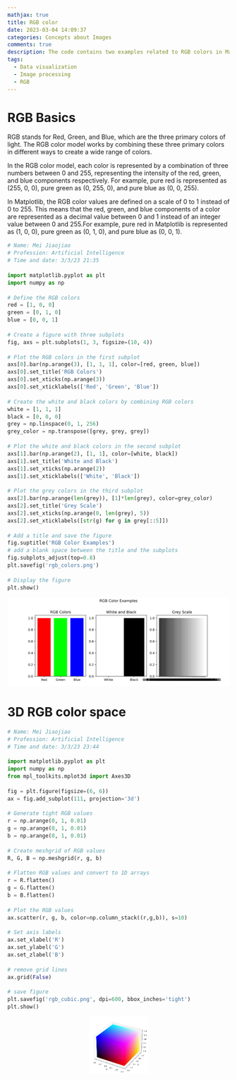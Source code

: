 ```yaml
---
mathjax: true
title: RGB color
date: 2023-03-04 14:09:37
categories: Concepts about Images
comments: true
description: The code contains two examples related to RGB colors in Matplotlib. The first example plots a bar chart showing the RGB colors, white, black, and grayscale. The second example plots the 3D RGB color space using a meshgrid and scatter plot in Matplotlib.
tags: 
  - Data visualization
  - Image processing
  - RGB
---
```


# RGB Basics

RGB stands for Red, Green, and Blue, which are the three primary colors of light. The RGB color model works by combining these three primary colors in different ways to create a wide range of colors.

In the RGB color model, each color is represented by a combination of three numbers between 0 and 255, representing the intensity of the red, green, and blue components respectively. For example, pure red is represented as (255, 0, 0), pure green as (0, 255, 0), and pure blue as (0, 0, 255).

In Matplotlib, the RGB color values are defined on a scale of 0 to 1 instead of 0 to 255. This means that the red, green, and blue components of a color are represented as a decimal value between 0 and 1 instead of an integer value between 0 and 255.For example, pure red in Matplotlib is represented as (1, 0, 0), pure green as (0, 1, 0), and pure blue as (0, 0, 1). 

```python
# Name: Mei Jiaojiao
# Profession: Artificial Intelligence
# Time and date: 3/3/23 21:35

import matplotlib.pyplot as plt
import numpy as np

# Define the RGB colors
red = [1, 0, 0]
green = [0, 1, 0]
blue = [0, 0, 1]

# Create a figure with three subplots
fig, axs = plt.subplots(1, 3, figsize=(10, 4))

# Plot the RGB colors in the first subplot
axs[0].bar(np.arange(3), [1, 1, 1], color=[red, green, blue])
axs[0].set_title('RGB Colors')
axs[0].set_xticks(np.arange(3))
axs[0].set_xticklabels(['Red', 'Green', 'Blue'])

# Create the white and black colors by combining RGB colors
white = [1, 1, 1]
black = [0, 0, 0]
grey = np.linspace(0, 1, 256)
grey_color = np.transpose([grey, grey, grey])

# Plot the white and black colors in the second subplot
axs[1].bar(np.arange(2), [1, 1], color=[white, black])
axs[1].set_title('White and Black')
axs[1].set_xticks(np.arange(2))
axs[1].set_xticklabels(['White', 'Black'])

# Plot the grey colors in the third subplot
axs[2].bar(np.arange(len(grey)), [1]*len(grey), color=grey_color)
axs[2].set_title('Grey Scale')
axs[2].set_xticks(np.arange(0, len(grey), 5))
axs[2].set_xticklabels([str(g) for g in grey[::5]])

# Add a title and save the figure
fig.suptitle('RGB Color Examples')
# add a blank space between the title and the subplots
fig.subplots_adjust(top=0.8)
plt.savefig('rgb_colors.png')

# Display the figure
plt.show()

```

![rgb_colors](RGB-color/rgb_colors.png)

# 3D RGB color space

```python
# Name: Mei Jiaojiao
# Profession: Artificial Intelligence
# Time and date: 3/3/23 23:44

import matplotlib.pyplot as plt
import numpy as np
from mpl_toolkits.mplot3d import Axes3D

fig = plt.figure(figsize=(6, 6))
ax = fig.add_subplot(111, projection='3d')

# Generate tight RGB values
r = np.arange(0, 1, 0.01)
g = np.arange(0, 1, 0.01)
b = np.arange(0, 1, 0.01)

# Create meshgrid of RGB values
R, G, B = np.meshgrid(r, g, b)

# Flatten RGB values and convert to 1D arrays
r = R.flatten()
g = G.flatten()
b = B.flatten()

# Plot the RGB values
ax.scatter(r, g, b, color=np.column_stack((r,g,b)), s=10)

# Set axis labels
ax.set_xlabel('R')
ax.set_ylabel('G')
ax.set_zlabel('B')

# remove grid lines
ax.grid(False)

# save figure
plt.savefig('rgb_cubic.png', dpi=600, bbox_inches='tight')
plt.show()
```

<p align="center">
   <img src="RGB-color/rgb_cubic.png" alt="rgb_cubic" style="zoom:13%;"/>
</p>



